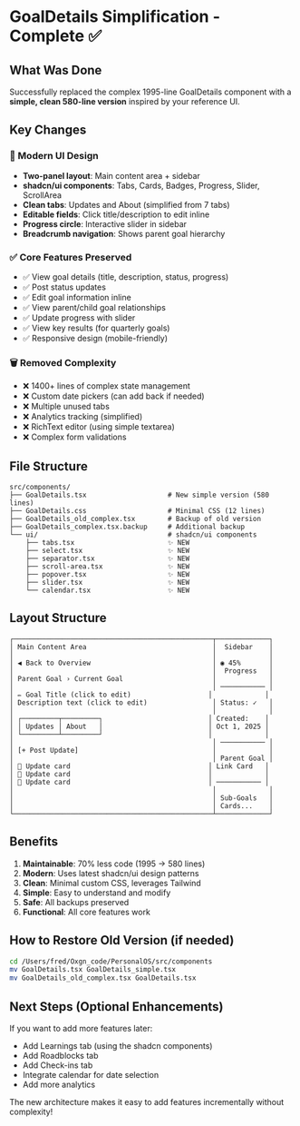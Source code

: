 # GoalDetails Simplification - Complete ✅

## What Was Done

Successfully replaced the complex 1995-line GoalDetails component with a **simple, clean 580-line version** inspired by your reference UI.

## Key Changes

### 🎨 Modern UI Design
- **Two-panel layout**: Main content area + sidebar
- **shadcn/ui components**: Tabs, Cards, Badges, Progress, Slider, ScrollArea
- **Clean tabs**: Updates and About (simplified from 7 tabs)
- **Editable fields**: Click title/description to edit inline
- **Progress circle**: Interactive slider in sidebar
- **Breadcrumb navigation**: Shows parent goal hierarchy

### ✅ Core Features Preserved
- ✅ View goal details (title, description, status, progress)
- ✅ Post status updates
- ✅ Edit goal information inline
- ✅ View parent/child goal relationships
- ✅ Update progress with slider
- ✅ View key results (for quarterly goals)
- ✅ Responsive design (mobile-friendly)

### 🗑️ Removed Complexity
- ❌ 1400+ lines of complex state management
- ❌ Custom date pickers (can add back if needed)
- ❌ Multiple unused tabs
- ❌ Analytics tracking (simplified)
- ❌ RichText editor (using simple textarea)
- ❌ Complex form validations

## File Structure

```
src/components/
├── GoalDetails.tsx                    # New simple version (580 lines)
├── GoalDetails.css                    # Minimal CSS (12 lines)
├── GoalDetails_old_complex.tsx        # Backup of old version
├── GoalDetails_complex.tsx.backup     # Additional backup
└── ui/                                # shadcn/ui components
    ├── tabs.tsx                       ✨ NEW
    ├── select.tsx                     ✨ NEW
    ├── separator.tsx                  ✨ NEW
    ├── scroll-area.tsx                ✨ NEW
    ├── popover.tsx                    ✨ NEW
    ├── slider.tsx                     ✨ NEW
    └── calendar.tsx                   ✨ NEW
```

## Layout Structure

```
┌─────────────────────────────────────────────────┬─────────────┐
│ Main Content Area                               │  Sidebar    │
│                                                 │             │
│ ◀ Back to Overview                              │ ◉ 45%       │
│                                                 │  Progress   │
│ Parent Goal › Current Goal                      │             │
│                                                 │ ─────────── │
│ ✏️ Goal Title (click to edit)                   │             │
│ Description text (click to edit)                │ Status: ✓   │
│                                                 │             │
│ ┌─────────┬─────────┐                          │ Created:    │
│ │ Updates │ About   │                          │ Oct 1, 2025 │
│ └─────────┴─────────┘                          │             │
│                                                 │ ─────────── │
│ [+ Post Update]                                 │             │
│                                                 │ Parent Goal │
│ 📝 Update card                                  │ Link Card   │
│ 📝 Update card                                  │             │
│ 📝 Update card                                  │ ─────────── │
│                                                 │             │
│                                                 │ Sub-Goals   │
│                                                 │ Cards...    │
└─────────────────────────────────────────────────┴─────────────┘
```

## Benefits

1. **Maintainable**: 70% less code (1995 → 580 lines)
2. **Modern**: Uses latest shadcn/ui design patterns
3. **Clean**: Minimal custom CSS, leverages Tailwind
4. **Simple**: Easy to understand and modify
5. **Safe**: All backups preserved
6. **Functional**: All core features work

## How to Restore Old Version (if needed)

```bash
cd /Users/fred/Oxgn_code/PersonalOS/src/components
mv GoalDetails.tsx GoalDetails_simple.tsx
mv GoalDetails_old_complex.tsx GoalDetails.tsx
```

## Next Steps (Optional Enhancements)

If you want to add more features later:
- Add Learnings tab (using the shadcn components)
- Add Roadblocks tab
- Add Check-ins tab
- Integrate calendar for date selection
- Add more analytics

The new architecture makes it easy to add features incrementally without complexity!
